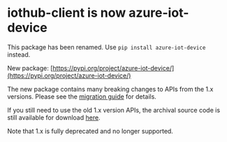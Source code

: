 # iothub-client is now azure-iot-device

This package has been renamed. Use `pip install azure-iot-device` instead.

New package: [https://pypi.org/project/azure-iot-device/](https://pypi.org/project/azure-iot-device/)

The new package contains many breaking changes to APIs from the 1.x versions. Please see the [migration guide](https://github.com/Azure/azure-iot-sdk-python/blob/main/migration_guide.md) for details.

If you still need to use the old 1.x version APIs, the archival source code is still available for download [here](https://github.com/Azure/azure-iot-sdk-python/releases/tag/release_2019_01_03).

Note that 1.x is fully deprecated and no longer supported.
